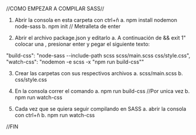 //COMO EMPEZAR A COMPILAR SASS//

1. Abrir la consola en esta carpeta con ctrl+ñ
    a. npm install nodemon node-sass
    b. npm init // Metralleta de enter

2. Abrir el archivo package.json y editarlo
    a. A continuación de && exit 1" colocar una , presionar enter
    y pegar el siguiente texto:

"build-css": "node-sass --include-path scss scss/main.scss css/style.css",
"watch-css": "nodemon -e scss -x \"npm run build-css\""

3. Crear las carpetas con sus respectivos archivos
    a. scss/main.scss
    b. css/style.css

4. En la consola correr el comando
    a. npm run build-css //Por unica vez
    b. npm run watch-css


5. Cada vez que se quiera seguir compilando en SASS
    a. abrir la consola con ctrl+ñ
    b. npm run watch-css

//FIN